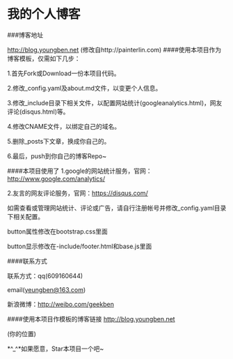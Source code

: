 我的个人博客
================

###博客地址

http://blog.youngben.net
(修改自http://painterlin.com)
####使用本项目作为博客模板，仅需如下几步：

  1.首先Fork或Download一份本项目代码。

  2.修改_config.yaml及about.md文件，以变更个人信息。

  3.修改_include目录下相关文件，以配置网站统计(googleanalytics.html)，网友评论(disqus.html)等。

  4.修改CNAME文件，以绑定自己的域名。

  5.删除_posts下文章，换成你自己的。

  6.最后，push到你自己的博客Repo~

####本项目使用了
  1.google的网站统计服务，官网：http://www.google.com/analytics/

  2.友言的网友评论服务，官网：https://disqus.com/

如需查看或管理网站统计、评论或广告，请自行注册帐号并修改_config.yaml目录下相关配置。

button属性修改在bootstrap.css里面

button显示修改在-include/footer.html和base.js里面

####联系方式

联系方式：qq(609160644)

email(yeungben@163.com)

新浪微博：http://weibo.com/geekben


####使用本项目作模板的博客链接
http://blog.youngben.net

(你的位置)

 *^_^*如果愿意，Star本项目一个吧~




